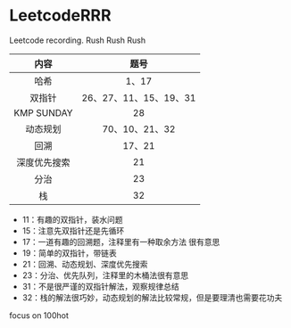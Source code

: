 # LeetcodeRRR
Leetcode recording. Rush Rush Rush

|     内容     |          题号          |
| :----------: | :--------------------: |
|     哈希     |         1、17          |
|    双指针    | 26、27、11、15、19、31 |
|  KMP SUNDAY  |           28           |
|   动态规划   |     70、10、21、32     |
|     回溯     |         17、21         |
| 深度优先搜索 |           21           |
|     分治     |           23           |
|      栈      |           32           |

- 11：有趣的双指针，装水问题
- 15：注意先双指针还是先循环
- 17：一道有趣的回溯题，注释里有一种取余方法 很有意思
- 19：简单的双指针，带链表
- 21：回溯、动态规划、深度优先搜索
- 23：分治、优先队列，注释里的木桶法很有意思
- 31：不是很严谨的双指针解法，观察规律总结
- 32：栈的解法很巧妙，动态规划的解法比较常规，但是要理清也需要花功夫



focus on 100hot

